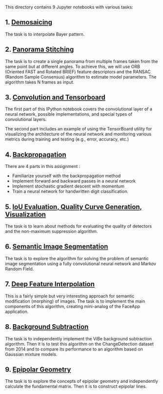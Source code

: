 This directory contains 9 Jupyter notebooks with various tasks:

## 1. [Demosaicing](demosaicing.ipynb)

The task is to interpolate Bayer pattern.

## 2. [Panorama Stitching](panorama.ipynb)

The task is to create a single panorama from multiple frames taken from the same point but at different angles. To achieve this, we will use ORB (Oriented FAST and Rotated BRIEF) feature descriptors and the RANSAC (Random Sample Consensus) algorithm to estimate model parameters. 
The algorithm takes N frames as input.

## 3. [Convolution and Tensorboard](convolutions_and_tensorboard.ipynb)

The first part of this IPython notebook covers the convolutional layer of a neural network, possible implementations, and special types of convolutional layers.

The second part includes an example of using the TensorBoard utility for visualizing the architecture of the neural network and monitoring various metrics during training and testing (e.g., error, accuracy, etc.)

## 4. [Backpropagation](backprop.ipynb)

There are 4 parts in this assignment :

- Familiarize yourself with the backpropagation method
- Implement forward and backward passes in a neural network
- Implement stochastic gradient descent with momentum
- Train a neural network for handwritten digit classification.

## 5. [IoU Evaluation, Quality Curve Generation, Visualization](detector_visualise_notebook.ipynb)

The task is to learn about methods for evaluating the quality of detectors and the non-maximum suppression algorithm.

## 6. [Semantic Image Segmentation](semantic_segmentation.ipynb)

The task is to explore the algorithm for solving the problem of semantic image segmentation using a fully convolutional neural network and Markov Random Field.

## 7. [Deep Feature Interpolation](deep_feature_interpolation.ipynb)

This is a fairly simple but very interesting approach for semantic modification (morphing) of images. The task is to implement the main components of this algorithm, creating mini-analog of the FaceApp application.

## 8. [Background Subtraction](ViBe.ipynb)

The task is to independently implement the ViBe background subtraction algorithm. Then it is to test this algorithm on the ChangeDetection dataset from 2014 and to compare its performance to an algorithm based on Gaussian mixture models.

## 9. [Epipolar Geometry](epipolar_task.ipynb)

The task is to explore the concepts of epipolar geometry and independently calculate the fundamental matrix. Then it is to construct epipolar lines.
